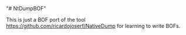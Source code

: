"# NtDumpBOF" 

This is just a BOF port of the tool https://github.com/ricardojoserf/NativeDump for learning to write BOFs.
